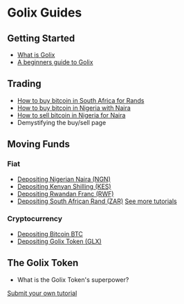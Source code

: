 # Golix Guides

## Getting Started

- [What is Golix](./getting_started/what_is_golix.md)
- [A beginners guide to Golix](./getting_started/beginners_guide.md)

## Trading

- [How to buy bitcoin in South Africa for Rands](./trading/sell_btc_for_zar_in_southafrica.md)
- [How to buy bitcoin in Nigeria with Naira](./trading/buy_btc_with_ngn_in_nigeria.md)
- [How to sell bitcoin in Nigeria for Naira](./trading/sell_btc_for_ngn_in_nigeria.md)
- Demystifying the buy/sell page

## Moving Funds

### Fiat

- [Depositing Nigerian Naira (NGN)](./moving_funds/fiat/depositing_nigerian_naira_ngn.md)
- [Depositing Kenyan Shilling (KES)](./moving_funds/fiat/depositing_kenyan_shilling_kes.md)
- [Depositing Rwandan Franc (RWF)](./moving_funds/fiat/rwandan_franc_rwf.md)
- [Depositing South African Rand (ZAR)](./moving_funds/fiat/depositing_south-african_rand.md)
[See more tutorials](./moving_funds/fiat/table_of_contents.md)

### Cryptocurrency

- [Depositing Bitcoin BTC](./moving_funds/cryptocurrency/depositing_bitcoin_btc.md)
- [Depositing Golix Token (GLX)](./moving_funds/cryptocurrency/depositing_golix_token_glx.md)


## The Golix Token

- What is the Golix Token's superpower?

[Submit your own tutorial](./contributing_your_tutorial.md)
